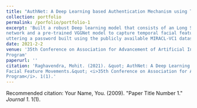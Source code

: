 ```yaml
---
title: "AuthNet: A Deep Learning based Authentication Mechanism using Temporal Facial Feature Movements"
collection: portfolio
permalink: /porfolio/portfolio-1
excerpt: 'Built a robust Deep learning model that consists of an Long Short Term Memory(LSTM)
network and a pre-trained VGGNet model to capture temporal facial feature movements while a user is
uttering a password built using the publicly available MIRACL-VC1 dataset with an accuracy of 98.1%.'
date: 2021-2-2
venue: '35th Conference on Association for Advancement of Artificial Intelligence, Student Abstract and Poster
Program'
paperurl: ''
citation: 'Raghavendra, Mohit. (2021). &quot; AuthNet: A Deep Learning based Authentication Mechanism using Temporal
Facial Feature Movements.&quot; <i>35th Conference on Association for Advancement of Artificial Intelligence, Student Abstract and Poster
Program</i>. 1(1).'
---
```

Recommended citation: Your Name, You. (2009). "Paper Title Number 1." <i>Journal 1</i>. 1(1).
